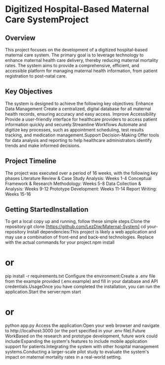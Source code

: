 # Digitized Hospital-Based Maternal Care SystemProject 
## Overview
This project focuses on the development of a digitized hospital-based maternal care system. The primary goal is to leverage technology to enhance maternal health care delivery, thereby reducing maternal mortality rates. The system aims to provide a comprehensive, efficient, and accessible platform for managing maternal health information, from patient registration to post-natal care.
## Key Objectives
The system is designed to achieve the following key objectives:
Enhance Data Management
Create a centralized, digital database for all maternal health records, ensuring accuracy and easy access.
Improve Accessibility
Provide a user-friendly interface for healthcare providers to access patient information quickly and securely.Streamline Workflows
Automate and digitize key processes, such as appointment scheduling, test results tracking, and medication management.Support Decision-Making
Offer tools for data analysis and reporting to help healthcare administrators identify trends and make informed decisions.
## Project Timeline 
The project was executed over a period of 16 weeks, with the following key phases
Literature Review & Case Study Analysis: Weeks 1-4
Conceptual Framework & Research Methodology: Weeks 5-8
Data Collection & Analysis: Weeks 9-12
Prototype Development: Weeks 11-14
Report Writing: Weeks 15-16
## Getting StartedInstallation
To get a local copy up and running, follow these simple steps.Clone the repository:git clone [https://github.com/LezDiw/Maternal-System]
cd your-repository
Install dependencies:This project is likely a web application and may use a combination of front-end and back-end technologies. Replace with the actual commands for your project.npm install
# or
pip install -r requirements.txt
Configure the environment:Create a .env file from the example provided (.env.example) and fill in your database and API credentials.UsageOnce you have completed the installation, you can run the application.Start the server:npm start
# or
python app.py
Access the application:Open your web browser and navigate to http://localhost:3000 (or the port specified in your .env file).Future WorkBased on the research and prototype development, future work could include:Expanding the system's features to include mobile application support for patients.Integrating the system with other hospital management systems.Conducting a larger-scale pilot study to evaluate the system's impact on maternal mortality rates in a real-world setting.